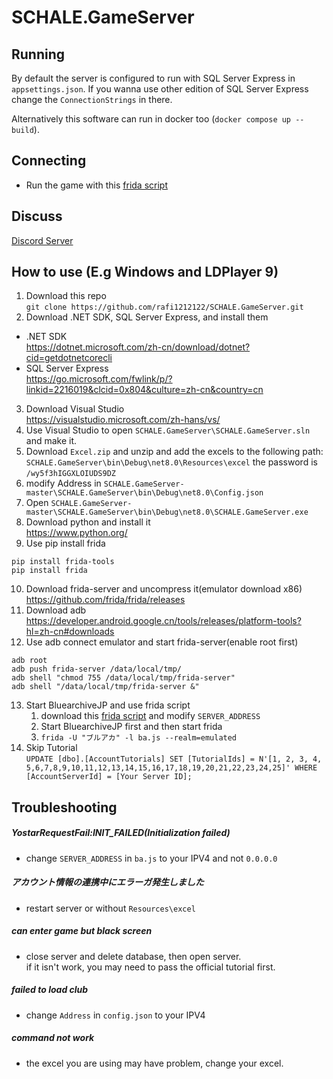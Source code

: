 # SCHALE.GameServer

## Running
By default the server is configured to run with SQL Server Express in `appsettings.json`. If you wanna use other edition of SQL Server Express change the `ConnectionStrings` in there.

Alternatively this software can run in docker too (`docker compose up --build`).

## Connecting
- Run the game with this [frida script](https://gist.githubusercontent.com/raphaeIl/c4ca030411186c9417da22d8d7864c4d/raw/00b69c5bacdf79c24972411bd80d785eed3841ce/ba.js)

## Discuss
[Discord Server](https://discord.gg/fbsRYc7bBA)

## How to use (E.g Windows and LDPlayer 9)
1. Download this repo<br>
`git clone https://github.com/rafi1212122/SCHALE.GameServer.git`
2. Download .NET SDK, SQL Server Express, and install them<br>
- .NET SDK<br>
<https://dotnet.microsoft.com/zh-cn/download/dotnet?cid=getdotnetcorecli><br>
- SQL Server Express<br>
<https://go.microsoft.com/fwlink/p/?linkid=2216019&clcid=0x804&culture=zh-cn&country=cn>
3. Download Visual Studio<br>
<https://visualstudio.microsoft.com/zh-hans/vs/>
4. Use Visual Studio to open `SCHALE.GameServer\SCHALE.GameServer.sln` and make it.
5. Download `Excel.zip` and unzip and add the excels to the following path: `SCHALE.GameServer\bin\Debug\net8.0\Resources\excel` the password is `/wy5f3hIGGXLOIUDS9DZ`
6. modify Address in `SCHALE.GameServer-master\SCHALE.GameServer\bin\Debug\net8.0\Config.json`
7. Open `SCHALE.GameServer-master\SCHALE.GameServer\bin\Debug\net8.0\SCHALE.GameServer.exe`
8. Download python and install it<br>
<https://www.python.org/>
9. Use pip install frida
```
pip install frida-tools
pip install frida
```
10. Download frida-server and uncompress it(emulator download x86)<br>
<https://github.com/frida/frida/releases>
11. Download adb<br>
<https://developer.android.google.cn/tools/releases/platform-tools?hl=zh-cn#downloads>
12. Use adb connect emulator and start frida-server(enable root first)
```
adb root
adb push frida-server /data/local/tmp/
adb shell "chmod 755 /data/local/tmp/frida-server"
adb shell "/data/local/tmp/frida-server &"
```
13. Start BluearchiveJP and use frida script
    1. download this [frida script](https://gist.githubusercontent.com/raphaeIl/c4ca030411186c9417da22d8d7864c4d/raw/00b69c5bacdf79c24972411bd80d785eed3841ce/ba.js) and modify `SERVER_ADDRESS`
    2. Start BluearchiveJP first and then start frida
    3. `frida -U "ブルアカ" -l ba.js --realm=emulated`
14. Skip Tutorial<br>
`UPDATE [dbo].[AccountTutorials] SET [TutorialIds] = N'[1, 2, 3, 4, 5,6,7,8,9,10,11,12,13,14,15,16,17,18,19,20,21,22,23,24,25]' WHERE [AccountServerId] = [Your Server ID];`

## Troubleshooting

##### YostarRequestFail:INIT_FAILED(Initialization failed)
- change `SERVER_ADDRESS` in `ba.js` to your IPV4 and not `0.0.0.0`

##### アカウント情報の連携中にエラーガ発生乚ま乚た
- restart server or without `Resources\excel`

##### can enter game but black screen
- close server and delete database, then open server.<br>
if it isn't work, you may need to pass the official tutorial first.  

##### failed to load club
- change `Address` in `config.json` to your IPV4

##### command not work
- the excel you are using may have problem, change your excel.
